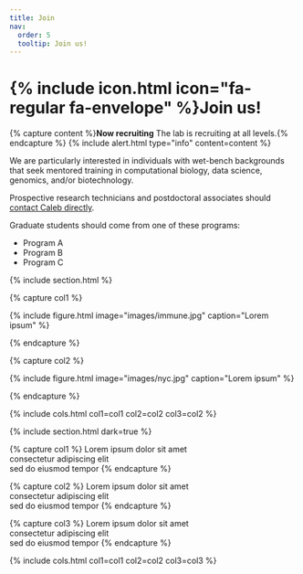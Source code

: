 ```yaml
---
title: Join
nav:
  order: 5
  tooltip: Join us!
---
```


# {% include icon.html icon="fa-regular fa-envelope" %}Join us!


{% capture content %}**Now recruiting**  The lab is recruiting at all levels.{% endcapture %}
{% include alert.html type="info" content=content %}

We are particularly interested in individuals with wet-bench 
backgrounds that seek mentored training in computational biology,
data science, genomics, and/or biotechnology. 

Prospective research technicians and postdoctoral associates should [contact Caleb directly](mailto:caleb.lareau@gmail.com).

Graduate students should come from one of these programs:
- Program A
- Program B
- Program C



{% include section.html %}

{% capture col1 %}

{%
  include figure.html
  image="images/immune.jpg"
  caption="Lorem ipsum"
%}

{% endcapture %}

{% capture col2 %}

{%
  include figure.html
  image="images/nyc.jpg"
  caption="Lorem ipsum"
%}

{% endcapture %}

{% include cols.html col1=col1 col2=col2 col3=col2 %}

{% include section.html dark=true %}

{% capture col1 %}
Lorem ipsum dolor sit amet  
consectetur adipiscing elit  
sed do eiusmod tempor
{% endcapture %}

{% capture col2 %}
Lorem ipsum dolor sit amet  
consectetur adipiscing elit  
sed do eiusmod tempor
{% endcapture %}

{% capture col3 %}
Lorem ipsum dolor sit amet  
consectetur adipiscing elit  
sed do eiusmod tempor
{% endcapture %}

{% include cols.html col1=col1 col2=col2 col3=col3 %}
